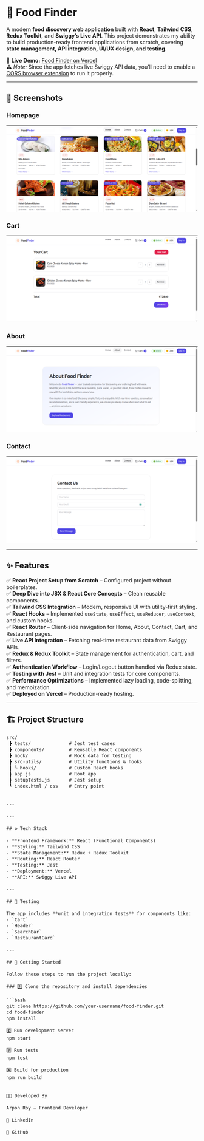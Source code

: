 # 🍴 Food Finder  

A modern **food discovery web application** built with **React**, **Tailwind CSS**, **Redux Toolkit**, and **Swiggy’s Live API**. This project demonstrates my ability to build production-ready frontend applications from scratch, covering **state management, API integration, UI/UX design, and testing**.  

🚀 **Live Demo:** [Food Finder on Vercel](https://food-finder-omega.vercel.app/)  
⚠️ *Note:* Since the app fetches live Swiggy API data, you’ll need to enable a [CORS browser extension](https://chromewebstore.google.com/detail/allow-cors-access-control/lhobafahddgcelffkeicbaginigeejlf?hl=en) to run it properly.  

---

## 📸 Screenshots  

### Homepage  
![Homepage](./assets/screenshots/home.png)  

### Cart  
![Cart ](./assets/screenshots/cart.png)  

### About 
![About](./assets/screenshots/about.png)  

### Contact 
![Contact](./assets/screenshots/contact.png) 

---

## ✨ Features  

✅ **React Project Setup from Scratch** – Configured project without boilerplates.  
✅ **Deep Dive into JSX & React Core Concepts** – Clean reusable components.  
✅ **Tailwind CSS Integration** – Modern, responsive UI with utility-first styling.  
✅ **React Hooks** – Implemented `useState`, `useEffect`, `useReducer`, `useContext`, and custom hooks.  
✅ **React Router** – Client-side navigation for Home, About, Contact, Cart, and Restaurant pages.  
✅ **Live API Integration** – Fetching real-time restaurant data from Swiggy APIs.  
✅ **Redux & Redux Toolkit** – State management for authentication, cart, and filters.  
✅ **Authentication Workflow** – Login/Logout button handled via Redux state.  
✅ **Testing with Jest** – Unit and integration tests for core components.  
✅ **Performance Optimizations** – Implemented lazy loading, code-splitting, and memoization.  
✅ **Deployed on Vercel** – Production-ready hosting.  

---

## 🏗️ Project Structure  

```plaintext
src/
 ┣ tests/              # Jest test cases
 ┣ components/         # Reusable React components
 ┣ mock/               # Mock data for testing
 ┣ src-utils/          # Utility functions & hooks
 ┃ ┗ hooks/            # Custom React hooks
 ┣ app.js              # Root app
 ┣ setupTests.js       # Jest setup
 ┗ index.html / css    # Entry point


---

---

## ⚙️ Tech Stack  

- **Frontend Framework:** React (Functional Components)  
- **Styling:** Tailwind CSS  
- **State Management:** Redux + Redux Toolkit  
- **Routing:** React Router  
- **Testing:** Jest  
- **Deployment:** Vercel  
- **API:** Swiggy Live API  

---

## 🧪 Testing  

The app includes **unit and integration tests** for components like:  
- `Cart`  
- `Header`  
- `SearchBar`  
- `RestaurantCard`  

---

## 🚀 Getting Started  

Follow these steps to run the project locally:  

### 1️⃣ Clone the repository and install dependencies  

```bash
git clone https://github.com/your-username/food-finder.git
cd food-finder
npm install

2️⃣ Run development server
npm start

3️⃣ Run tests
npm test

4️⃣ Build for production
npm run build


👨‍💻 Developed By

Arpon Roy – Frontend Developer

🔗 LinkedIn

🐙 GitHub
